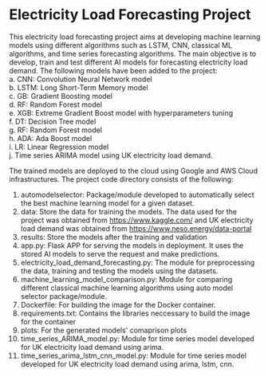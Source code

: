 # Electricity Load Forecasting Project
This electricity load forecasting project aims at developing machine learning models using different algorithms such as LSTM, CNN, classical ML algorithms, and time series forecasting algorithms. The main objective is to develop, train and test different AI models for forecasting electricity load demand.
The following models have been added to the project:\
    a. CNN: Convolution Neural Network model \
    b. LSTM: Long Short-Term Memory model \
    c. GB: Gradient Boosting model \
    d. RF: Random Forest model \
    e. XGB: Extreme Gradient Boost model with hyperparameters tuning \
    f. DT: Decision Tree model \
    g. RF: Random Forest model \
    h. ADA: Ada Boost model \
    i. LR: Linear Regression model \
    j. Time series ARIMA model using UK electricity load demand.
   
The trained models are deployed to the cloud using Google and AWS Cloud infrastructures. 
The project code directory consists of the following:
1. automodelselector: Package/module developed to automatically select the best machine learning model for a given dataset. 
2. data: Store the data for training the models. The data used for the project was obtained from https://www.kaggle.com/ and UK electricity load demand was obtained from https://www.neso.energy/data-portal
3. results: Store the models after the training and validation
4. app.py: Flask APP for serving the models in deployment. It uses the stored AI models to serve the request and make predictions.
5. electricity_load_demand_forecasting.py: The module for preprocessing the data, training and testing the models using the datasets.
6. machine_learning_model_comparison.py: Module for comparing different classical machine learning algorithms using auto model selector package/module.
7. Dockerfile: For building the image for the Docker container.
8. requirements.txt: Contains the libraries neccessary to build the image for the container
9. plots: For the generated models' comaprison plots 
10. time_series_ARIMA_model.py: Module for time series model developed for UK electricity load demand using arima.
11. time_series_arima_lstm_cnn_model.py: Module for time series model developed for UK electricity load demand using arima, lstm, cnn. 


